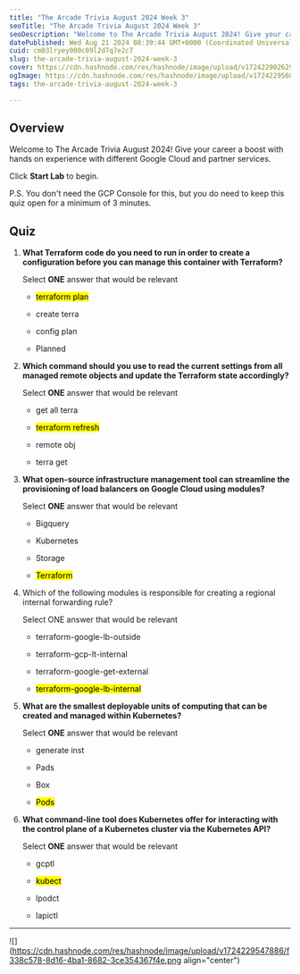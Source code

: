 ```yaml
---
title: "The Arcade Trivia August 2024 Week 3"
seoTitle: "The Arcade Trivia August 2024 Week 3"
seoDescription: "Welcome to The Arcade Trivia August 2024! Give your career a boost with hands on experience with different Google Cloud and partner services."
datePublished: Wed Aug 21 2024 08:39:44 GMT+0000 (Coordinated Universal Time)
cuid: cm03lryey000c09l2d7q7e2c7
slug: the-arcade-trivia-august-2024-week-3
cover: https://cdn.hashnode.com/res/hashnode/image/upload/v1724229026290/b7281d50-5067-49e1-85f4-57b3fc603c1a.png
ogImage: https://cdn.hashnode.com/res/hashnode/image/upload/v1724229560612/279c1206-604c-4563-92ef-7cd591bf1af4.png
tags: the-arcade-trivia-august-2024-week-3

---
```


## **Overview**

Welcome to The Arcade Trivia August 2024! Give your career a boost with hands on experience with different Google Cloud and partner services.

Click **Start Lab** to begin.

P.S. You don't need the GCP Console for this, but you do need to keep this quiz open for a minimum of 3 minutes.

## **Quiz**

1. **What Terraform code do you need to run in order to create a configuration before you can manage this container with Terraform?**
    
    Select **ONE** answer that would be relevant
    
    * <mark>terraform plan</mark>
        
    * create terra
        
    * config plan
        
    * Planned
        
2. **Which command should you use to read the current settings from all managed remote objects and update the Terraform state accordingly?**
    
    Select **ONE** answer that would be relevant
    
    * get all terra
        
    * <mark>terraform refresh</mark>
        
    * remote obj
        
    * terra get
        
3. **What open-source infrastructure management tool can streamline the provisioning of load balancers on Google Cloud using modules?**
    
    Select **ONE** answer that would be relevant
    
    * Bigquery
        
    * Kubernetes
        
    * Storage
        
    * <mark>Terraform</mark>
        
4. Which of the following modules is responsible for creating a regional internal forwarding rule?
    
    Select ONE answer that would be relevant
    
    * terraform-google-lb-outside
        
    * terraform-gcp-lt-internal
        
    * terraform-google-get-external
        
    * <mark>terraform-google-lb-internal</mark>
        
5. **What are the smallest deployable units of computing that can be created and managed within Kubernetes?**
    
    Select **ONE** answer that would be relevant
    
    * generate inst
        
    * Pads
        
    * Box
        
    * <mark>Pods</mark>
        
6. **What command-line tool does Kubernetes offer for interacting with the control plane of a Kubernetes cluster via the Kubernetes API?**
    
    Select **ONE** answer that would be relevant
    
    * gcptl
        
    * <mark>kubect</mark>
        
    * lpodct
        
    * lapictl
        

---

![](https://cdn.hashnode.com/res/hashnode/image/upload/v1724229547886/f338c578-8d16-4ba1-8682-3ce354367f4e.png align="center")